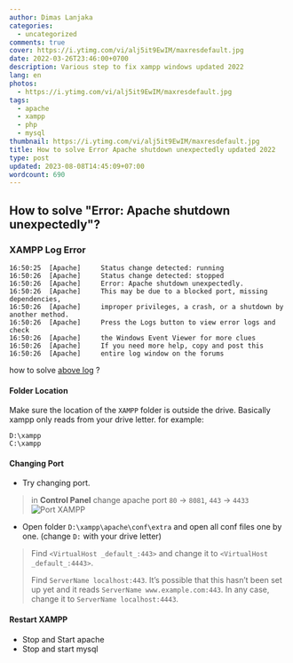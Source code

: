 ```yaml
---
author: Dimas Lanjaka
categories:
  - uncategorized
comments: true
cover: https://i.ytimg.com/vi/alj5it9EwIM/maxresdefault.jpg
date: 2022-03-26T23:46:00+0700
description: Various step to fix xampp windows updated 2022
lang: en
photos:
  - https://i.ytimg.com/vi/alj5it9EwIM/maxresdefault.jpg
tags:
  - apache
  - xampp
  - php
  - mysql
thumbnail: https://i.ytimg.com/vi/alj5it9EwIM/maxresdefault.jpg
title: How to solve Error Apache shutdown unexpectedly updated 2022
type: post
updated: 2023-08-08T14:45:09+07:00
wordcount: 690
---
```


## How to solve "Error: Apache shutdown unexpectedly"?
### XAMPP Log Error
```log
16:50:25  [Apache]     Status change detected: running
16:50:26  [Apache]     Status change detected: stopped
16:50:26  [Apache]     Error: Apache shutdown unexpectedly.
16:50:26  [Apache]     This may be due to a blocked port, missing dependencies,
16:50:26  [Apache]     improper privileges, a crash, or a shutdown by another method.
16:50:26  [Apache]     Press the Logs button to view error logs and check
16:50:26  [Apache]     the Windows Event Viewer for more clues
16:50:26  [Apache]     If you need more help, copy and post this
16:50:26  [Apache]     entire log window on the forums
```
how to solve [above log](#xampp-log-error) ?

#### Folder Location
Make sure the location of the `XAMPP` folder is outside the drive. Basically xampp only reads from your drive letter. for example:
```text
D:\xampp
C:\xampp
```

#### Changing Port
- Try changing port.
> in **Control Panel** change apache port `80` -> `8081`, `443` -> `4433`
![Port XAMPP](https://i.stack.imgur.com/McjHN.png)
- Open folder `D:\xampp\apache\conf\extra` and open all conf files one by one. (change `D:` with your drive letter)
> Find `<VirtualHost _default_:443>` and change it to `<VirtualHost _default_:4443>`.
>
> Find `ServerName localhost:443`. It’s possible that this hasn’t been set up yet and it reads `ServerName www.example.com:443`. In any case, change it to `ServerName localhost:4443`.

#### Restart XAMPP
- Stop and Start apache
- Stop and start mysql
